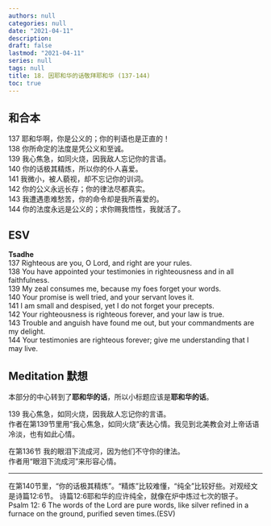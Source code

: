```yaml
---
authors: null
categories: null
date: "2021-04-11"
description: 
draft: false
lastmod: "2021-04-11"
series: null
tags: null
title: 18. 因耶和华的话敬拜耶和华 (137-144)
toc: true
---
```


<!--more-->

## 和合本
137 耶和华啊，你是公义的；你的判语也是正直的！  
138 你所命定的法度是凭公义和至诚。  
139 我心焦急，如同火烧，因我敌人忘记你的言语。  
140 你的话极其精炼，所以你的仆人喜爱。  
141 我微小，被人藐视，却不忘记你的训词。  
142 你的公义永远长存；你的律法尽都真实。  
143 我遭遇患难愁苦，你的命令却是我所喜爱的。  
144 你的法度永远是公义的；求你赐我悟性，我就活了。  

## ESV
**Tsadhe**  
137 Righteous are you, O Lord, and right are your rules.  
138 You have appointed your testimonies in righteousness and in all faithfulness.  
139 My zeal consumes me, because my foes forget your words.  
140 Your promise is well tried, and your servant loves it.  
141 I am small and despised, yet I do not forget your precepts.  
142 Your righteousness is righteous forever, and your law is true.  
143 Trouble and anguish have found me out, but your commandments are my delight.   
144 Your testimonies are righteous forever; give me understanding that I may live.  

## Meditation 默想
本部分的中心转到了**耶和华的话**，所以小标题应该是**耶和华的话**。   

139 我心焦急，如同火烧，因我敌人忘记你的言语。  
作者在第139节里用“我心焦急，如同火烧”表达心情。我见到北美教会对上帝话语冷淡，也有如此心情。     

在第136节 我的眼泪下流成河，因为他们不守你的律法。  
作者用“眼泪下流成河”来形容心情。

___
在第140节里，“你的话极其精炼”。“精炼”比较难懂，“纯全”比较好些。对观经文是诗篇12:6节。 
诗篇12:6耶和华的应许纯全，就像在炉中炼过七次的银子。  
Psalm 12: 6 The words of the Lord are pure words, like silver refined in a furnace on the ground, purified seven times.(ESV)   

